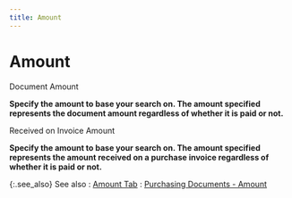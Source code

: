 ```yaml
---
title: Amount
---
```


# Amount


Document Amount


**Specify the amount  to base your search on. The amount specified represents the document amount  regardless of whether it is paid or not.**


Received on Invoice Amount


**Specify the amount  to base your search on. The amount specified represents the amount received  on a purchase invoice regardless of whether it is paid or not.**


{:.see_also}
See also
: [Amount  Tab]({{site.pp_baseurl}}/find-purc-docs/find-pur-doc-details/amount-details/amount_tab__find_purchase_content.html)
: [Purchasing Documents - Amount]({{site.pp_baseurl}}/purc-proc/doc-profile/contents/item-info/other-item-details/amount.html)
